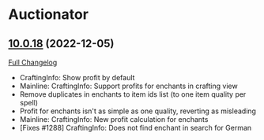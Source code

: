 # Auctionator

## [10.0.18](https://github.com/Auctionator/Auctionator/tree/10.0.18) (2022-12-05)
[Full Changelog](https://github.com/Auctionator/Auctionator/compare/10.0.17...10.0.18) 

- CraftingInfo: Show profit by default  
- Mainline: CraftingInfo: Support profits for enchants in crafting view  
- Remove duplicates in enchants to item ids list (to one item quality per spell)  
- Profit for enchants isn't as simple as one quality, reverting as misleading  
- Mainline: CraftingInfo: New profit calculation for enchants  
- [Fixes #1288] CraftingInfo: Does not find enchant in search for German  
